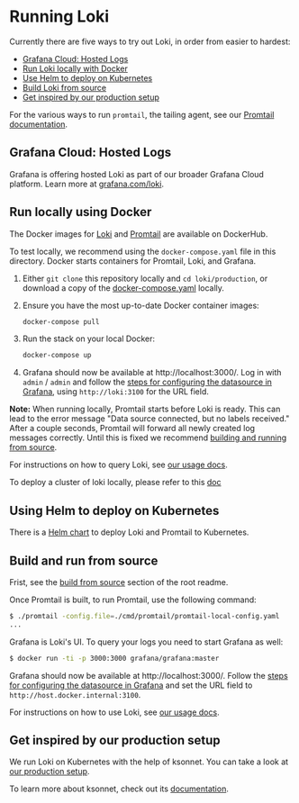 # Running Loki

Currently there are five ways to try out Loki, in order from easier to hardest:

- [Grafana Cloud: Hosted Logs](#grafana-cloud-logs)
- [Run Loki locally with Docker](#run-locally-using-docker)
- [Use Helm to deploy on Kubernetes](#using-helm-to-deploy-on-kubernetes)
- [Build Loki from source](#build-and-run-from-source)
- [Get inspired by our production setup](#get-inspired-by-our-production-setup)

For the various ways to run `promtail`, the tailing agent, see our [Promtail documentation](../docs/clients/promtail/README.md).

## Grafana Cloud: Hosted Logs

Grafana is offering hosted Loki as part of our broader Grafana Cloud platform. Learn more at [grafana.com/loki](https://grafana.com/oss/loki/#products-and-services).

## Run locally using Docker

The Docker images for [Loki](https://hub.docker.com/r/grafana/loki/) and [Promtail](https://hub.docker.com/r/grafana/promtail/) are available on DockerHub.

To test locally, we recommend using the `docker-compose.yaml` file in this directory. Docker starts containers for Promtail, Loki, and Grafana.

1. Either `git clone` this repository locally and `cd loki/production`, or download a copy of the [docker-compose.yaml](docker-compose.yaml) locally.

1. Ensure you have the most up-to-date Docker container images:

   ```bash
   docker-compose pull
   ```

1. Run the stack on your local Docker:

   ```bash
   docker-compose up
   ```

1. Grafana should now be available at http://localhost:3000/. Log in with `admin` / `admin` and follow the [steps for configuring the datasource in Grafana](../docs/getting-started/grafana.md), using `http://loki:3100` for the URL field.

**Note:** When running locally, Promtail starts before Loki is ready. This can lead to the error message "Data source connected, but no labels received." After a couple seconds, Promtail will forward all newly created log messages correctly.
Until this is fixed we recommend [building and running from source](#build-and-run-from-source).

For instructions on how to query Loki, see [our usage docs](https://grafana.com/docs/loki/latest/logql/).

To deploy a cluster of loki locally, please refer to this [doc](./docker/)

## Using Helm to deploy on Kubernetes

There is a [Helm chart](helm) to deploy Loki and Promtail to Kubernetes.

## Build and run from source

Frist, see the [build from source](../README.md) section of the root readme.

Once Promtail is built, to run Promtail, use the following command:

```bash
$ ./promtail -config.file=./cmd/promtail/promtail-local-config.yaml
...
```

Grafana is Loki's UI. To query your logs you need to start Grafana as well:

```bash
$ docker run -ti -p 3000:3000 grafana/grafana:master
```

Grafana should now be available at http://localhost:3000/. Follow the [steps for configuring the datasource in Grafana](https://grafana.com/docs/loki/latest/getting-started/grafana/) and set the URL field to `http://host.docker.internal:3100`.

For instructions on how to use Loki, see [our usage docs](https://grafana.com/docs/loki/latest/logql/).

## Get inspired by our production setup

We run Loki on Kubernetes with the help of ksonnet.
You can take a look at [our production setup](ksonnet/).

To learn more about ksonnet, check out its [documentation](https://ksonnet.io).

